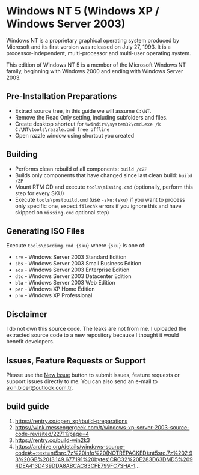 # Windows NT 5 (Windows XP / Windows Server 2003)
Windows NT is a proprietary graphical operating system produced by Microsoft and its first version was released on July 27, 1993. It is a processor-independent, multi-processor and multi-user operating system.

This edition of Windows NT 5 is a member of the Microsoft Windows NT family, beginning with Windows 2000 and ending with Windows Server 2003.

## Pre-Installation Preparations
- Extract source tree, in this guide we will assume `C:\NT`. 
- Remove the Read Only setting, including subfolders and files. 
- Create desktop shortcut for `%windir%\system32\cmd.exe /k C:\NT\tools\razzle.cmd free offline`
- Open razzle window using shortcut you created

## Building
- Performs clean rebuild of all components: `build /cZP`
- Builds only components that have changed since last clean build: `build /ZP`
- Mount RTM CD and execute `tools\missing.cmd` (optionally, perform this step for every SKU)
- Execute `tools\postbuild.cmd` (use `-sku:{sku}` if you want to process only specific one, expect `filechk` errors if you ignore this and have skipped on `missing.cmd` optional step)

## Generating ISO Files
Execute `tools\oscdimg.cmd {sku}` where `{sku}` is one of: 
- `srv` - Windows Server 2003 Standard Edition
- `sbs` - Windows Server 2003 Small Business Edition
- `ads` - Windows Server 2003 Enterprise Edition
- `dtc` - Windows Server 2003 Datacenter Edition
- `bla` - Windows Server 2003 Web Edition
- `per` - Windows XP Home Edition
- `pro` - Windows XP Professional

## Disclaimer
I do not own this source code. The leaks are not from me. I uploaded the extracted source code to a new repository because I thought it would benefit developers.

## Issues, Feature Requests or Support
Please use the [New Issue](https://github.com/akinbicer/windows-nt5/issues/new) button to submit issues, feature requests or support issues directly to me. You can also send an e-mail to akin.bicer@outlook.com.tr.

## build guide
1. https://rentry.co/open_xp#build-preparations
2. https://wink.messengergeek.com/t/windows-xp-server-2003-source-code-revisited/22711?page=4
3. https://rentry.co/build-win2k3
4. https://archive.org/details/windows-source-code#:~:text=nt5src.7z%20info%20(NOTREPACKED):nt5src.7z%202,93%20GB%20(3.149.677.191%20bytes)CRC32%20E283D63DMD5%2094DEA413D439DDA8ABCAC83CFE799FC7SHA-1...
